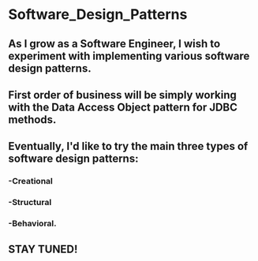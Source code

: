 # Software_Design_Patterns

## As I grow as a Software Engineer, I wish to experiment with implementing various software design patterns. 
## First order of business will be simply working with the Data Access Object pattern for JDBC methods. 
## Eventually, I'd like to try the main three types of software design patterns: 
### -Creational 
### -Structural  
### -Behavioral.
## STAY TUNED!

